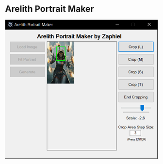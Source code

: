# Arelith Portrait Maker
![Image 1](https://github.com/egebilecen/egebilecen.github.io/blob/main/img/nwn.png)
